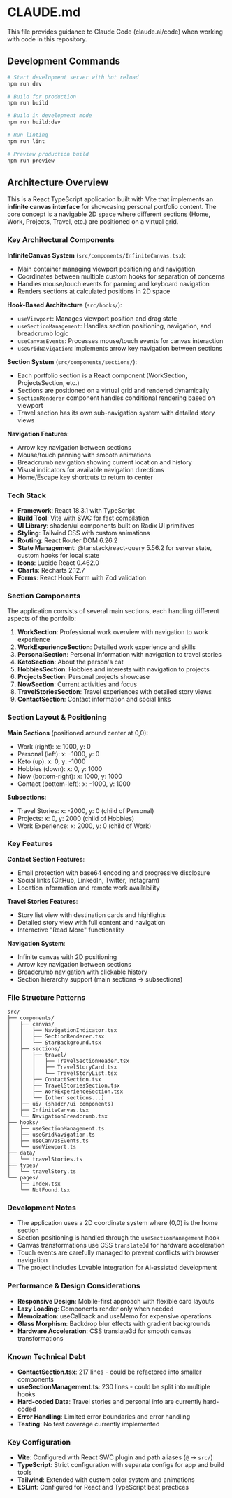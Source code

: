 # CLAUDE.md

This file provides guidance to Claude Code (claude.ai/code) when working with code in this repository.

## Development Commands

```bash
# Start development server with hot reload
npm run dev

# Build for production
npm run build

# Build in development mode
npm run build:dev

# Run linting
npm run lint

# Preview production build
npm run preview
```

## Architecture Overview

This is a React TypeScript application built with Vite that implements an **infinite canvas interface** for showcasing personal portfolio content. The core concept is a navigable 2D space where different sections (Home, Work, Projects, Travel, etc.) are positioned on a virtual grid.

### Key Architectural Components

**InfiniteCanvas System** (`src/components/InfiniteCanvas.tsx`):
- Main container managing viewport positioning and navigation
- Coordinates between multiple custom hooks for separation of concerns
- Handles mouse/touch events for panning and keyboard navigation
- Renders sections at calculated positions in 2D space

**Hook-Based Architecture** (`src/hooks/`):
- `useViewport`: Manages viewport position and drag state
- `useSectionManagement`: Handles section positioning, navigation, and breadcrumb logic
- `useCanvasEvents`: Processes mouse/touch events for canvas interaction
- `useGridNavigation`: Implements arrow key navigation between sections

**Section System** (`src/components/sections/`):
- Each portfolio section is a React component (WorkSection, ProjectsSection, etc.)
- Sections are positioned on a virtual grid and rendered dynamically
- `SectionRenderer` component handles conditional rendering based on viewport
- Travel section has its own sub-navigation system with detailed story views

**Navigation Features**:
- Arrow key navigation between sections
- Mouse/touch panning with smooth animations
- Breadcrumb navigation showing current location and history
- Visual indicators for available navigation directions
- Home/Escape key shortcuts to return to center

### Tech Stack

- **Framework**: React 18.3.1 with TypeScript
- **Build Tool**: Vite with SWC for fast compilation
- **UI Library**: shadcn/ui components built on Radix UI primitives
- **Styling**: Tailwind CSS with custom animations
- **Routing**: React Router DOM 6.26.2
- **State Management**: @tanstack/react-query 5.56.2 for server state, custom hooks for local state
- **Icons**: Lucide React 0.462.0
- **Charts**: Recharts 2.12.7
- **Forms**: React Hook Form with Zod validation

### Section Components

The application consists of several main sections, each handling different aspects of the portfolio:

1. **WorkSection**: Professional work overview with navigation to work experience
2. **WorkExperienceSection**: Detailed work experience and skills
3. **PersonalSection**: Personal information with navigation to travel stories
4. **KetoSection**: About the person's cat
5. **HobbiesSection**: Hobbies and interests with navigation to projects
6. **ProjectsSection**: Personal projects showcase
7. **NowSection**: Current activities and focus
8. **TravelStoriesSection**: Travel experiences with detailed story views
9. **ContactSection**: Contact information and social links

### Section Layout & Positioning

**Main Sections** (positioned around center at 0,0):
- Work (right): x: 1000, y: 0
- Personal (left): x: -1000, y: 0
- Keto (up): x: 0, y: -1000
- Hobbies (down): x: 0, y: 1000
- Now (bottom-right): x: 1000, y: 1000
- Contact (bottom-left): x: -1000, y: 1000

**Subsections**:
- Travel Stories: x: -2000, y: 0 (child of Personal)
- Projects: x: 0, y: 2000 (child of Hobbies)
- Work Experience: x: 2000, y: 0 (child of Work)

### Key Features

**Contact Section Features**:
- Email protection with base64 encoding and progressive disclosure
- Social links (GitHub, LinkedIn, Twitter, Instagram)
- Location information and remote work availability

**Travel Stories Features**:
- Story list view with destination cards and highlights
- Detailed story view with full content and navigation
- Interactive "Read More" functionality

**Navigation System**:
- Infinite canvas with 2D positioning
- Arrow key navigation between sections
- Breadcrumb navigation with clickable history
- Section hierarchy support (main sections → subsections)

### File Structure Patterns

```
src/
├── components/
│   ├── canvas/
│   │   ├── NavigationIndicator.tsx
│   │   ├── SectionRenderer.tsx
│   │   └── StarBackground.tsx
│   ├── sections/
│   │   ├── travel/
│   │   │   ├── TravelSectionHeader.tsx
│   │   │   ├── TravelStoryCard.tsx
│   │   │   └── TravelStoryList.tsx
│   │   ├── ContactSection.tsx
│   │   ├── TravelStoriesSection.tsx
│   │   ├── WorkExperienceSection.tsx
│   │   └── [other sections...]
│   ├── ui/ (shadcn/ui components)
│   ├── InfiniteCanvas.tsx
│   └── NavigationBreadcrumb.tsx
├── hooks/
│   ├── useSectionManagement.ts
│   ├── useGridNavigation.ts
│   ├── useCanvasEvents.ts
│   └── useViewport.ts
├── data/
│   └── travelStories.ts
├── types/
│   └── travelStory.ts
└── pages/
    ├── Index.tsx
    └── NotFound.tsx
```

### Development Notes

- The application uses a 2D coordinate system where (0,0) is the home section
- Section positioning is handled through the `useSectionManagement` hook
- Canvas transformations use CSS `translate3d` for hardware acceleration
- Touch events are carefully managed to prevent conflicts with browser navigation
- The project includes Lovable integration for AI-assisted development

### Performance & Design Considerations

- **Responsive Design**: Mobile-first approach with flexible card layouts
- **Lazy Loading**: Components render only when needed
- **Memoization**: useCallback and useMemo for expensive operations
- **Glass Morphism**: Backdrop blur effects with gradient backgrounds
- **Hardware Acceleration**: CSS translate3d for smooth canvas transformations

### Known Technical Debt

- **ContactSection.tsx**: 217 lines - could be refactored into smaller components
- **useSectionManagement.ts**: 230 lines - could be split into multiple hooks
- **Hard-coded Data**: Travel stories and personal info are currently hard-coded
- **Error Handling**: Limited error boundaries and error handling
- **Testing**: No test coverage currently implemented

### Key Configuration

- **Vite**: Configured with React SWC plugin and path aliases (`@` -> `src/`)
- **TypeScript**: Strict configuration with separate configs for app and build tools
- **Tailwind**: Extended with custom color system and animations
- **ESLint**: Configured for React and TypeScript best practices